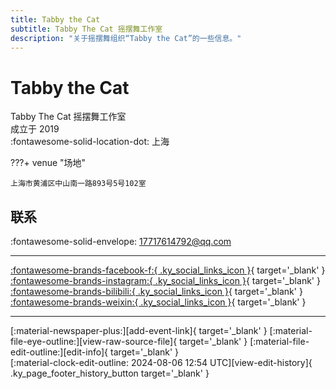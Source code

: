 ```yaml
---
title: Tabby the Cat
subtitle: Tabby The Cat 摇摆舞工作室
description: "关于摇摆舞组织“Tabby the Cat”的一些信息。"
---
```


# Tabby the Cat

Tabby The Cat 摇摆舞工作室  
成立于 2019  
:fontawesome-solid-location-dot: 上海  


???+ venue "场地"

    上海市黄浦区中山南一路893号5号102室  

## 联系

:fontawesome-solid-envelope: <17717614792@qq.com>  

---

 [:fontawesome-brands-facebook-f:{ .ky_social_links_icon }](https://www.facebook.com/tabbythecatsh){ target='_blank' } [:fontawesome-brands-instagram:{ .ky_social_links_icon }](https://instagram.com/tabbythecat_swingstudio){ target='_blank' } [:fontawesome-brands-bilibili:{ .ky_social_links_icon }](https://space.bilibili.com/493539749){ target='_blank' } [:fontawesome-brands-weixin:{ .ky_social_links_icon }](https://mp.weixin.qq.com/s/kt7fsjJcJOKRoF42p8Tz1A){ target='_blank' }

---

<div class="ky_page_footer" markdown>
<div class="ky_page_footer_trailing" markdown="span">
[:material-newspaper-plus:][add-event-link]{ target='_blank' }
[:material-file-eye-outline:][view-raw-source-file]{ target='_blank' }
[:material-file-edit-outline:][edit-info]{ target='_blank' }
</div>
<div class="ky_page_footer_leading" markdown="span">
[:material-clock-edit-outline: 2024-08-06 12:54 UTC][view-edit-history]{ .ky_page_footer_history_button target='_blank' }
</div>
</div>

[add-event-link]: https://github.com/swingdance/events/issues/new?assignees=&labels=add+event&projects=&template=02-add_entity.yml&title=%5Bcn%5D%20%3CName%3E&region=cn&province=Shanghai&city=Shanghai&org_id=tabby-the-cat "添加活动"
[view-raw-source-file]: https://github.com/swingdance/orgs/blob/main/cn/tabby-the-cat.json "查看原始源文件"
[edit-info]: https://github.com/swingdance/orgs/issues/new?assignees=&labels=update+org&projects=&template=03-update_entity.yml&title=%5Bcn%5D%20Tabby%20the%20Cat&region=cn&id=tabby-the-cat&name=Tabby%20the%20Cat "编辑信息"

[view-edit-history]: https://github.com/swingdance/orgs/commits/main/cn/tabby-the-cat.json "查看编辑历史"
